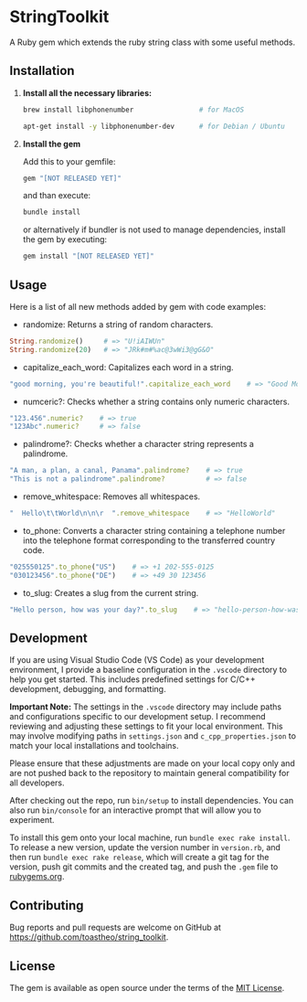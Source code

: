 # StringToolkit

A Ruby gem which extends the ruby string class with some useful methods.

## Installation

1. **Install all the necessary libraries:**
    
    ```sh
    brew install libphonenumber                # for MacOS
    ```
    ```sh
    apt-get install -y libphonenumber-dev      # for Debian / Ubuntu
    ```

2. **Install the gem**

    Add this to your gemfile:
    ```ruby
    gem "[NOT RELEASED YET]"
    ```
    and than execute:
    ```sh
    bundle install
    ```
    
    or alternatively if bundler is not used to manage dependencies, install the gem by executing:
    ```sh
    gem install "[NOT RELEASED YET]"
    ```

## Usage

Here is a list of all new methods added by gem with code examples:
- randomize: Returns a string of random characters.
```ruby
String.randomize()     # => "U!iAIWUn"
String.randomize(20)   # => "JRk#m#%ac@3wWi3@gG&O"
```

- capitalize_each_word: Capitalizes each word in a string.
```ruby
"good morning, you're beautiful!".capitalize_each_word    # => "Good Morning, You're Beautiful!"
```

- numceric?: Checks whether a string contains only numeric characters.
```ruby
"123.456".numeric?    # => true
"123Abc".numeric?     # => false
```

- palindrome?: Checks whether a character string represents a palindrome.
```ruby
"A man, a plan, a canal, Panama".palindrome?    # => true
"This is not a palindrome".palindrome?          # => false
```

- remove_whitespace: Removes all whitespaces.
```ruby
"  Hello\t\tWorld\n\n\r  ".remove_whitespace    # => "HelloWorld"
```

- to_phone: Converts a character string containing a telephone number into the telephone format corresponding to the transferred country code.
```ruby
"025550125".to_phone("US")    # => +1 202-555-0125
"030123456".to_phone("DE")    # => +49 30 123456
```

- to_slug: Creates a slug from the current string.
```ruby
"Hello person, how was your day?".to_slug    # => "hello-person-how-was-your-day"
```

## Development

If you are using Visual Studio Code (VS Code) as your development environment, I provide a baseline configuration in the `.vscode` directory to help you get started. This includes predefined settings for C/C++ development, debugging, and formatting.

**Important Note:** The settings in the `.vscode` directory may include paths and configurations specific to our development setup. I recommend reviewing and adjusting these settings to fit your local environment. This may involve modifying paths in `settings.json` and `c_cpp_properties.json` to match your local installations and toolchains.

Please ensure that these adjustments are made on your local copy only and are not pushed back to the repository to maintain general compatibility for all developers.

After checking out the repo, run `bin/setup` to install dependencies. You can also run `bin/console` for an interactive prompt that will allow you to experiment.

To install this gem onto your local machine, run `bundle exec rake install`. To release a new version, update the version number in `version.rb`, and then run `bundle exec rake release`, which will create a git tag for the version, push git commits and the created tag, and push the `.gem` file to [rubygems.org](https://rubygems.org).

## Contributing

Bug reports and pull requests are welcome on GitHub at https://github.com/toastheo/string_toolkit.

## License

The gem is available as open source under the terms of the [MIT License](https://opensource.org/licenses/MIT).
